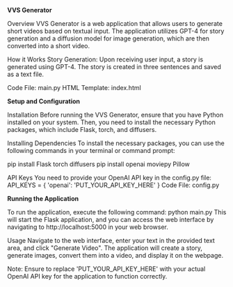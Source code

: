 **VVS Generator**

Overview
VVS Generator is a web application that allows users to generate short videos based on textual input. The application utilizes GPT-4 for story generation and a diffusion model for image generation, which are then converted into a short video.

How it Works
Story Generation: Upon receiving user input, a story is generated using GPT-4. The story is created in three sentences and saved as a text file.

Code File: main.py
HTML Template: index.html

**Setup and Configuration**

Installation
Before running the VVS Generator, ensure that you have Python installed on your system. Then, you need to install the necessary Python packages, which include Flask, torch, and diffusers.

Installing Dependencies
To install the necessary packages, you can use the following commands in your terminal or command prompt:

pip install Flask torch diffusers
pip install openai moviepy Pillow

API Keys
You need to provide your OpenAI API key in the config.py file:
API_KEYS = {
    'openai': 'PUT_YOUR_API_KEY_HERE'
}
Code File: config.py

**Running the Application**

To run the application, execute the following command:
python main.py
This will start the Flask application, and you can access the web interface by navigating to http://localhost:5000 in your web browser.

Usage
Navigate to the web interface, enter your text in the provided text area, and click "Generate Video". The application will create a story, generate images, convert them into a video, and display it on the webpage.

Note: Ensure to replace 'PUT_YOUR_API_KEY_HERE' with your actual OpenAI API key for the application to function correctly.
